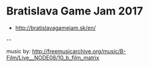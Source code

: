 # Bratislava Game Jam 2017

- http://bratislavagamejam.sk/en/


--

music by: http://freemusicarchive.org/music/B-Film/Live__NODE08/10_b_film_matrix